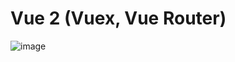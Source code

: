 # Vue 2 (Vuex, Vue Router)
![image](https://user-images.githubusercontent.com/54918856/227971823-6b79f387-1abd-4dc6-888f-4311ac6bd9c4.png)
